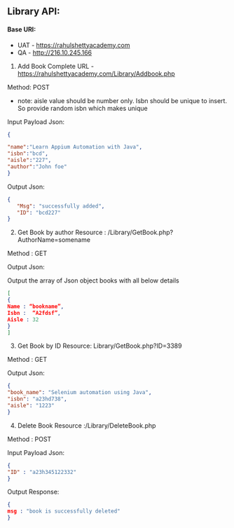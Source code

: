 ## Library API:

#### Base URI:  

- UAT - https://rahulshettyacademy.com
- QA - http://216.10.245.166
 
1.	Add Book Complete URL - https://rahulshettyacademy.com/Library/Addbook.php

Method: POST

- note: aisle value should be number only. Isbn should be unique to insert. So provide random isbn which makes unique

Input Payload Json:
```json
{

"name":"Learn Appium Automation with Java",
"isbn":"bcd",
"aisle":"227",
"author":"John foe"
}
```

Output Json:
```json
{
   "Msg": "successfully added",
   "ID": "bcd227"
} 
```

 
2.	Get Book by author Resource : /Library/GetBook.php?AuthorName=somename

Method : GET
 
Output Json:

Output the array of Json object books with all below details 
```json 
[
{
Name : “bookname”,
Isbn :  “A2fdsf”,
Aisle : 32
}
]
```

3. Get Book by ID Resource: Library/GetBook.php?ID=3389

Method : GET 

Output Json:
```json
{
"book_name": "Selenium automation using Java",
"isbn": "a23hd738",
"aisle": "1223"
} 
```

4. Delete Book Resource :/Library/DeleteBook.php

Method : POST
 
Input Payload Json:
```json
{
"ID" : "a23h345122332"
} 
```

Output Response:
```json
{
msg : "book is successfully deleted"
}
```
